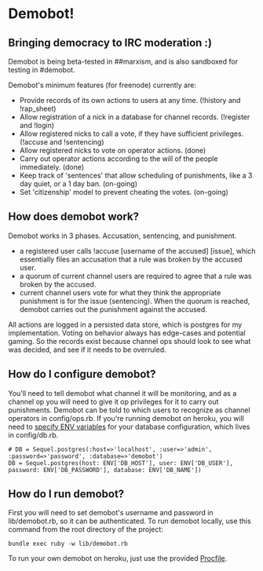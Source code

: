 # Demobot!
## Bringing democracy to IRC moderation :)

Demobot is being beta-tested in ##marxism, and is also sandboxed for testing in #demobot.

Demobot's minimum features (for freenode) currently are:

* Provide records of its own actions to users at any time. (!history and !rap_sheet)
* Allow registration of a nick in a database for channel records. (!register and !login)
* Allow registered nicks to call a vote, if they have sufficient privileges. (!accuse and !sentencing)
* Allow registered nicks to vote on operator actions. (done)
* Carry out operator actions according to the will of the people immediately. (done)
* Keep track of 'sentences' that allow scheduling of punishments, like a 3 day quiet, or a 1 day ban. (on-going)
* Set 'citizenship' model to prevent cheating the votes. (on-going)

## How does demobot work?
Demobot works in 3 phases. Accusation, sentencing, and punishment.

* a registered user calls !accuse [username of the accused] [issue], which essentially files an accusation that a rule was broken by the accused user.
* a quorum of current channel users are required to agree that a rule was broken by the accused.
* current channel users vote for what they think the appropriate punishment is for the issue (sentencing). When the quorum is reached, demobot carries out the punishment against the accused.

All actions are logged in a persisted data store, which is postgres for my implementation. Voting on behavior always has edge-cases and potential gaming. So the records exist because channel ops should look to see what was decided, and see if it needs to be overruled.

## How do I configure demobot?
You'll need to tell demobot what channel it will be monitoring, and as a channel op you will need to give it op privileges for it to carry out punishments. Demobot can be told to which users to recognize as channel operators in config/ops.rb. If you're running demobot on heroku, you will need to [specify ENV variables](https://devcenter.heroku.com/articles/config-vars) for your database configuration, which lives in config/db.rb.

	# DB = Sequel.postgres(:host=>'localhost', :user=>'admin', :password=>'password', :database=>'demobot')
	DB = Sequel.postgres(host: ENV['DB_HOST'], user: ENV['DB_USER'], password: ENV['DB_PASSWORD'], database: ENV['DB_NAME'])

## How do I run demobot?
First you will need to set demobot's username and password in lib/demobot.rb, so it can be authenticated. To run demobot locally, use this command from the root directory of the project:

	bundle exec ruby -w lib/demobot.rb

To run your own demobot on heroku, just use the provided [Procfile](https://devcenter.heroku.com/articles/procfile).

